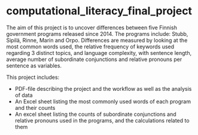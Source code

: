 # computational_literacy_final_project

The aim of this project is to uncover differences between five Finnish government programs released since 2014. The programs include: Stubb, Sipilä, Rinne, Marin and Orpo. Differences are measured by looking at the most common words used, the relative frequency of keywords used regarding 3 distinct topics, and language complexity, with sentence length, average number of subordinate conjunctions and relative pronouns per sentence as variables. 

This project includes:

- PDF-file describing the project and the workflow as well as the analysis of data
- An Excel sheet listing the most commonly used words of each program and their counts
- An excel sheet listing the counts of subordinate conjunctions and relative pronouns used in the programs, and the calculations related to them
